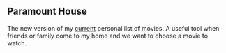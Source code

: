 ## Paramount House

The new version of my [current](http://movies.diegoteliz.com) personal list of movies. A useful tool when friends or family come to my home and we want to choose a movie to watch.
